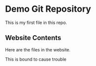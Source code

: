 # Demo Git Repository

This is my first file in this repo.

## Website Contents

Here are the files in the website.

This is bound to cause trouble